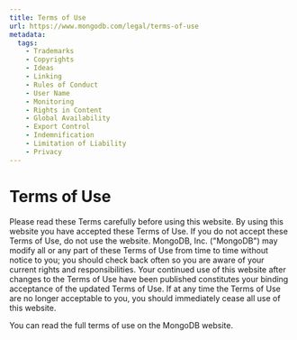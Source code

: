 ```yaml
---
title: Terms of Use
url: https://www.mongodb.com/legal/terms-of-use
metadata:
  tags:
    - Trademarks
    - Copyrights
    - Ideas
    - Linking
    - Rules of Conduct
    - User Name
    - Monitoring
    - Rights in Content
    - Global Availability
    - Export Control
    - Indemnification
    - Limitation of Liability
    - Privacy
---
```


# Terms of Use

Please read these Terms carefully before using this website. By using this website you have accepted these Terms of Use. If you do not accept these Terms of Use, do not use the website. MongoDB, Inc. ("MongoDB") may modify all or any part of these Terms of Use from time to time without notice to you; you should check back often so you are aware of your current rights and responsibilities. Your continued use of this website after changes to the Terms of Use have been published constitutes your binding acceptance of the updated Terms of Use. If at any time the Terms of Use are no longer acceptable to you, you should immediately cease all use of this website.

You can read the full terms of use on the MongoDB website.
